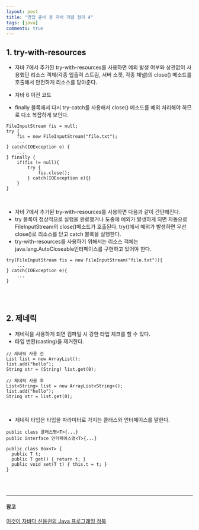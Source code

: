 ```yaml
---
layout: post
title: "면접 준비 용 자바 개념 정리 4"
tags: [java]
comments: true
---
```


## 1. try-with-resources
- 자바 7에서 추가된 try-with-resources를 사용하면 예외 발생 여부와 상관없이 사용했던 리소스 객체(각종 입출력 스트림, 서버 소켓, 각종 채널)의 close() 메소드를 호출해서 안전하게 리소스를 닫아준다.

- 자바 6 이전 코드  
- finally 블록에서 다시 try-catch를 사용해서 close() 메소드를 예외 처리해야 하므로 다소 복잡하게 보인다.

```
FileInputStream fis = null;
try {
    fis = new FileInputStream("file.txt");
    ...
} catch(IOException e) {
    ...
} finally {
    if(fis != null){
        try {
            fis.close();
        } catch(IOException e){}
    }
}
```  

<br>

- 자바 7에서 추가된 try-with-resources를 사용하면 다음과 같이 간단해진다.  
- try 블록이 정상적으로 실행을 완료했거나 도중에 예외가 발생하게 되면 자동으로 FileInputStream의 close()메소드가 호출된다. try()에서 예외가 발생하면 우선 close()로 리소스를 닫고 catch 블록을 실행한다.
- try-with-resources를 사용하기 위해서는 리소스 객체는 java.lang.AutoCloseable인터페이스를 구현하고 있어야 한다.
``` 
try(FileInputStream fis = new FileInputStream("file.txt")){
    ...
} catch(IOException e){
    ...
}
```  

<br><br>


## 2. 제네릭
- 제네릭을 사용하게 되면 컴파일 시 강한 타입 체크를 할 수 있다.
- 타입 변환(casting)을 제거한다. 
 
```
// 제네릭 사용 전
List list = new ArrayList();
list.add("hello");
String str = (String) list.get(0);

// 제네릭 사용 후
List<String> list = new ArrayList<String>();
list.add("hello");
String str = list.get(0);
```

<br>

- 제네릭 타입은 타입을 파라미터로 가지는 클래스와 인터페이스를 말한다.  

```
public class 클래스명<T>{...}
public interface 인터페이스명<T>{...}

public class Box<T> {
  public T t;
  public T get() { return t; }
  public void set(T t) { this.t = t; }
}
```  

<br><br>

---
#### 참고
[이것이 자바다 신용권의 Java 프로그래밍 정복]() <br>
